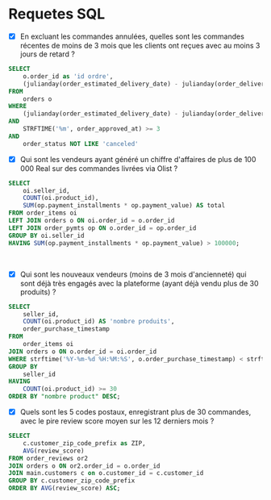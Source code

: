 # Requetes SQL

- [x] En excluant les commandes annulées, quelles sont les commandes récentes de moins de 3 mois que les clients ont reçues avec au moins 3 jours de retard ? 

```sql
SELECT
    o.order_id as 'id ordre',
    (julianday(order_estimated_delivery_date) - julianday(order_delivered_customer_date)) as 'j_diff'
FROM
    orders o
WHERE
    (julianday(order_estimated_delivery_date) - julianday(order_delivered_customer_date)) >= 3
AND
    STRFTIME('%m', order_approved_at) >= 3
AND
    order_status NOT LIKE 'canceled'

```


- [x] Qui sont les vendeurs ayant généré un chiffre d'affaires de plus de 100 000 Real sur des commandes livrées via Olist ? 

```sql
SELECT
    oi.seller_id,
    COUNT(oi.product_id),
    SUM(op.payment_installments * op.payment_value) AS total
FROM order_items oi
LEFT JOIN orders o ON oi.order_id = o.order_id
LEFT JOIN order_pymts op ON o.order_id = op.order_id
GROUP BY oi.seller_id
HAVING SUM(op.payment_installments * op.payment_value) > 100000;

```
 
- [x] Qui sont les nouveaux vendeurs (moins de 3 mois d'ancienneté) qui sont déjà très engagés avec la plateforme (ayant déjà vendu plus de 30 produits) ?  
```sql
SELECT
    seller_id,
    COUNT(oi.product_id) AS 'nombre produits',
    order_purchase_timestamp
FROM
    order_items oi
JOIN orders o ON o.order_id = oi.order_id
WHERE strftime('%Y-%m-%d %H:%M:%S', o.order_purchase_timestamp) < strftime('%Y-%m-%d %H:%M:%S', '2018-10-17 17:30:18', '-3 months')
GROUP BY
    seller_id
HAVING
    COUNT(oi.product_id) >= 30
ORDER BY "nombre product" DESC;

```

- [x] Quels sont les 5 codes postaux, enregistrant plus de 30 commandes, avec le pire review score moyen sur les 12 derniers mois ? 

```sql
SELECT
    c.customer_zip_code_prefix as ZIP,
    AVG(review_score)
FROM order_reviews or2
JOIN orders o ON or2.order_id = o.order_id
JOIN main.customers c on o.customer_id = c.customer_id
GROUP BY c.customer_zip_code_prefix
ORDER BY AVG(review_score) ASC;

```